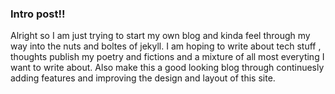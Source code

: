 ### Intro post!!

Alright so I am just trying to start my own blog and kinda feel through my way into the nuts and boltes of jekyll. I am hoping to write about tech stuff , thoughts
publish my poetry and fictions and a mixture of all most everyting I want to write about. Also make this a good looking blog through continuesly adding features and improving the design and layout of this site.
